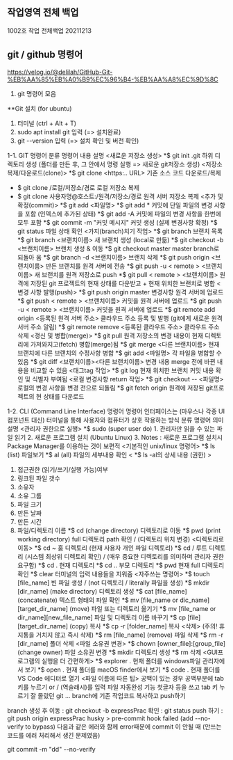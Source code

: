 ## 작업영역 전체 백업

1002호 작업 전체백업 20211213

## git / github 명령어 
https://velog.io/@delilah/GitHub-Git-%EB%AA%85%EB%A0%B9%EC%96%B4-%EB%AA%A8%EC%9D%8C



1. git 명령어 모음

**Git 설치 (for ubuntu)
1) 터미널 (ctrl + Alt + T)
2) sudo apt install git 입력 (=> 설치완료)
3) git --version 입력 (=> 설치 확인 및 버전 확인)

1-1. GIT 명령어
분류	명령어	내용 설명
<새로운 저장소 생성>	*$ git init	.git 하위 디렉토리 생성
(폴더를 만든 후, 그 안에서 명령 실행 => 새로운 git저장소 생성)
<저장소 복제/다운로드(clone)>	*$ git clone <https:.. URL>	기존 소스 코드 다운로드/복제


* $ git clone /로컬/저장소/경로	로컬 저장소 복제
* $ git clone 사용자명@호스트:/원격/저장소/경로	원격 서버 저장소 복제
<추가 및 확정(commit)>	*$ git add <파일명>
*$ git add *	커밋에 단일 파일의 변경 사항을 포함
(인덱스에 추가된 상태)
*$ git add -A	커밋에 파일의 변경 사항을 한번에 모두 포함
*$ git commit -m "커밋 메시지"	커밋 생성
(실제 변경사항 확정)
*$ git status	파일 상태 확인
<가지(branch)치기 작업>	*$ git branch	브랜치 목록
*$ git branch <브랜치이름>	새 브랜치 생성 (local로 만듦)
*$ git checkout -b <브랜치이름>	브랜치 생성 & 이동
*$ git checkout master	master branch로 되돌아 옴
*$ git branch -d <브랜치이름>	브랜치 삭제
*$ git push origin <브랜치이름>	만든 브랜치를 원격 서버에 전송
*$ git push -u < remote > <브랜치이름>	새 브랜치를 원격 저장소로 push
*$ git pull < remote > <브랜치이름>	원격에 저장된 git 프로젝트의 현재 상태를 다운받고 + 현재 위치한 브랜치로 병합
<변경 사항 발행(push)>	*$ git push origin master	변경사항 원격 서버에 업로드
*$ git push < remote > <브랜치이름>	커밋을 원격 서버에 업로드
*$ git push -u < remote > <브랜치이름>	커밋을 원격 서버에 업로드
*$ git remote add origin <등록된 원격 서버 주소>	클라우드 주소 등록 및 발행
(git에게 새로운 원격 서버 주소 알림)
*$ git remote remove <등록된 클라우드 주소>	클라우드 주소 삭제
<갱신 및 병합(merge)>	*$ git pull	원격 저장소의 변경 내용이 현재 디렉토리에 가져와지고(fetch) 병합(merge)됨
*$ git merge <다른 브랜치이름>	현재 브랜치에 다른 브랜치의 수정사항 병합
*$ git add <파일명>	각 파일을 병합할 수 있음
*$ git diff <브랜치이름><다른 브랜치이름>	변경 내용 merge 전에 바뀐 내용을 비교할 수 있음
<태그tag 작업>	*$ git log	현재 위치한 브랜치 커밋 내용 확인 및 식별자 부여됨
<로컬 변경사항 return 작업>	*$ git checkout -- <파일명>	로컬의 변경 사항을 변경 전으로 되돌림
*$ git fetch origin	원격에 저장된 git프로젝트의 현 상태를 다운로드

1-2. CLI (Command Line Interface) 명령어
명령어 인터페이스는 (마우스나 각종 UI 컴포넌트 대신) 터미널을 통해 사용자와 컴퓨터가 상호 작용하는 방식
분류	명령어	의미	설명
<관리자 권한으로 실행>	*$ sudo	(super user do)	1. 관리자만 읽을 수 있는 파일 읽기
2. 새로운 프로그램 설치 (Ubuntu Linux)
3. Notes : 새로운 프로그램 설치시 Package Manager를 이용하는 것이 보편적
<기본적인 unix/linux 명령어>	*$ ls	(list)	파일보기
*$ al	(all)	파일의 세부내용 확인
< *$ ls -al의 상세 내용 (권한) >

1. 접근권한 (읽기/쓰기/실행 가능)여부
2. 링크된 파일 갯수
3. 소유자
4. 소유 그룹
5. 파일 크기
6. 만든 날짜
7. 만든 시간
8. 파일/디렉토리 이름
*$ cd	(change directory)	디렉토리로 이동
*$ pwd	(print working directory)	full 디렉토리 path 확인 /
(디렉토리 위치 변경)
<디렉토리로 이동>	*$ cd ~		홈 디렉토리 (현재 사용자 개인 파일 디렉토리)
*$ cd /		루트 디렉토리 (시스템 최상위 디렉토리 확인) /
(매우 중요한 디렉토리를 의미하며 관리자 권한 요구함)
*$ cd .		현재 디렉토리
*$ cd ..		부모 디렉토리
*$ pwd		현재 full 디렉토리 확인
*$ clear		터미널의 입력 내용들을 지워줌
<자주쓰는 명령어>	*$ touch [file_name]		빈 파일 생성 / (not 디렉토리 / literally 파일을 생성)
*$ mkdir [dir_name]	(make directory)	디렉토리 생성
*$ cat [file_name]	(concatenate)	텍스트 형태의 파일 확인
*$ mv [file_name or dic_name][target_dir_name]	(move)	파일 또는 디렉토리 옮기기
*$ mv [file_name or dir_name][new_file_name]		파일 및 디렉토리 이름 바꾸기
*$ cp [file][target_dir_name]	(copy)	복사
*$ cp -r [folder_name]		복사
<삭제>
(주의! 휴지통을 거치지 않고 즉시 삭제)	*$ rm [file_name]	(remove)	파일 삭제
*$ rm -r [dir_name]		폴더 삭제
<파일 소유권 변경>	*$ chown [owner_file]:[group_file]	(change owner)	파일 소유권 변경
*$ mkdir		디렉토리 생성
*$ rm		삭제
<GUI프로그램의 실행을 더 간편하게>	*$ explorer .		현재 폴더를 windows파일 관리자에서 보기
*$ open .		현재 폴더를 macOS finder에서 보기
*$ code .		현재 폴더를 VS Code 에디터로 열기
<파일 이름에 따른 팁>	공백이 있는 경우		공백부분에 tab 키를 누르기 or / (역슬래시)를 입력
파일 자동완성 기능		첫글자 등을 쓰고 tab 키 누르기
잘 몰랐던 git ...
branch에 기존 작업코드 복사하고 push하기

branch 생성 후 이동 : git checkout -b expressPrac
확인 : git status
push 하기 : git push origin expressPrac
husky > pre-commit hook failed (add --no-verify to bypass) 다음과 같은 에러와 함께 error때문에 commit 이 안될 때 (안쓰는 코드를 에러 처리해서 생긴 문제였음)

git commit -m "dd" --no-verify